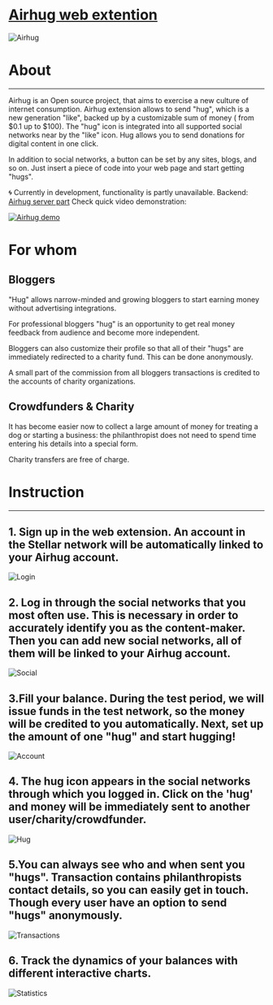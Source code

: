 # [Airhug web extention](https://airhug.click/)

![Airhug][logo]

# About

___

 Airhug is an Open source project, that aims to exercise a new culture of internet consumption. Airhug extension allows to send "hug", which is a new generation "like", backed up by a customizable sum of money ( from $0.1 up to $100). The "hug" icon is integrated into all supported social networks near by the "like" icon. Hug allows you to send donations for digital content in one click.


In addition to social networks, a button can be set by any sites, blogs, and so on. Just insert a piece of code into your web page and start getting "hugs".

🌀 Currently in development, functionality is partly unavailable.
Backend: [Airhug server part](https://github.com/WcAmbros/airhug_server)
Check quick video demonstration:

[![Airhug demo](http://img.youtube.com/vi/ymWTVlgXm-I/0.jpg)](http://www.youtube.com/watch?v=ymWTVlgXm-I "Airhug demo")


# For whom

## Bloggers
"Hug" allows narrow-minded and growing bloggers to start earning money without advertising integrations.

For professional bloggers "hug" is an opportunity to get real money feedback from audience and become more independent.

Bloggers can also customize their profile so that all of their "hugs" are immediately redirected to a charity fund. This can be done anonymously.

A small part of the commission from all bloggers transactions is credited to the accounts of charity organizations.


## Crowdfunders & Charity
It has become easier now to collect a large amount of money for treating a dog or starting a business: the philanthropist does not need to spend time entering his details into a special form.

Charity transfers are free of charge.


# Instruction

___

## 1. Sign up in the web extension. An account in the Stellar network will be automatically linked to your Airhug account.
![Login][login]

## 2. Log in through the social networks that you most often use. This is necessary in order to accurately identify you as the content-maker. Then you can add new social networks, all of them will be linked to your Airhug account.
![Social][social]

## 3.Fill your balance. During the test period, we will issue funds in the test network, so the money will be credited to you automatically. Next, set up the amount of one "hug" and start hugging!

![Account][account]

## 4. The hug icon appears in the social networks through which you logged in. Click on the 'hug' and money will be immediately sent to another user/charity/crowdfunder.

![Hug][hug]

## 5.You can always see who and when sent you "hugs". Transaction contains philanthropists contact details, so you can easily get in touch. Though every user have an option to send "hugs" anonymously.

![Transactions][transactions]

## 6. Track the dynamics of your balances with different interactive charts.

![Statistics][statistics]

[hug]:./instructionPics/hug.png
[logo]:./instructionPics/logo.png
[login]:./instructionPics/login.png
[social]:./instructionPics/social.png
[account]:./instructionPics/account.png
[transactions]:./instructionPics/transactions.png
[statistics]:./instructionPics/statistics.png
